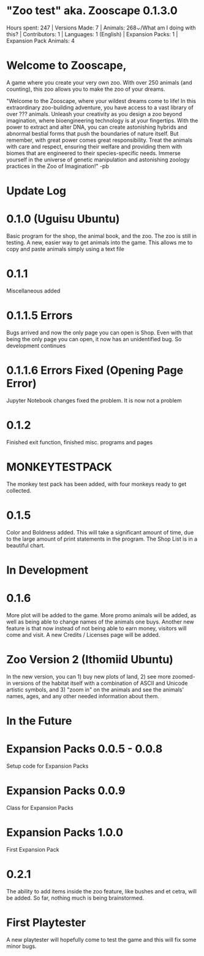 # "Zoo test" aka. Zooscape 0.1.3.0
Hours spent: 247  |   Versions Made: 7  |   Animals: 268⌄/What am I doing with this?  |   Contributors: 1  |   Languages: 1 (English)   |   Expansion Packs: 1   |   Expansion Pack Animals: 4

# Welcome to Zooscape, 
A game where you create your very own zoo. With over 250 animals (and counting), this zoo allows you to make the zoo of your dreams. 

"Welcome to the Zooscape, where your wildest dreams come to life! In this extraordinary zoo-building adventure, you have access to a vast library of over ??? animals. Unleash your creativity as you design a zoo beyond imagination, where bioengineering technology is at your fingertips. With the power to extract and alter DNA, you can create astonishing hybrids and abnormal bestial forms that push the boundaries of nature itself. But remember, with great power comes great responsibility. Treat the animals with care and respect, ensuring their welfare and providing them with biomes that are engineered to their species-specific needs. Immerse yourself in the universe of genetic manipulation and astonishing zoology practices in the Zoo of Imagination!"
-pb


# Update Log
  # 0.1.0 (Uguisu Ubuntu)
  Basic program for the shop, the animal book, and the zoo. The zoo is still in testing. A new, easier way to get animals into the game. This allows me to copy and paste animals simply using a text file

  # 0.1.1
  Miscellaneous added

  # 0.1.1.5 Errors
  Bugs arrived and now the only page you can open is Shop. Even with that being the only page you can open, it now has an unidentified bug. So development continues

  # 0.1.1.6 Errors Fixed (Opening Page Error)
  Jupyter Notebook changes fixed the problem. It is now not a problem

  # 0.1.2
  Finished exit function, finished misc. programs and pages

  # MONKEYTESTPACK
  The monkey test pack has been added, with four monkeys ready to get collected. 

  # 0.1.5
  Color and Boldness added. This will take a significant amount of time, due to the large amount of print statements in the program. The Shop List is in a beautiful chart. 

# In Development 
   # 0.1.6
   More plot will be added to the game. More promo animals will be added, as well as being able to change names of the animals one buys. Another new feature is that now instead of not being able to earn money, visitors will come and visit. A new Credits / Licenses page will be added. 

   # Zoo Version 2 (Ithomiid Ubuntu)
   In the new version, you can 1) buy new plots of land, 2) see more zoomed-in versions of the habitat itself with a combination of ASCII and Unicode artistic symbols, and 3) "zoom in" on the animals and see the animals' names, ages, and any other needed information about them. 
   
  
# In the Future
  # Expansion Packs 0.0.5 - 0.0.8
  Setup code for Expansion Packs

  # Expansion Packs 0.0.9
  Class for Expansion Packs

  # Expansion Packs 1.0.0
  First Expansion Pack

  # 0.2.1
  The ability to add items inside the zoo feature, like bushes and et cetra, will be added. So far, nothing much is being brainstormed. 

  # First Playtester
  A new playtester will hopefully come to test the game and this will fix some minor bugs. 
  
